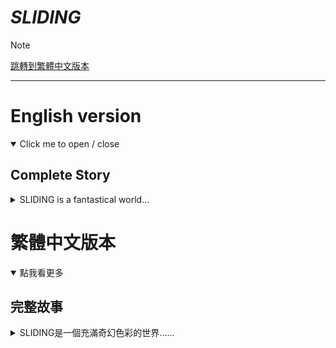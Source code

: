 # _SLIDING_
> [!NOTE]
> <a href="#繁體中文">跳轉到繁體中文版本</a>

* * * 

# English version
<details open>
<summary>Click me to open / close </summary>

## Complete Story
<details>
<summary>SLIDING is a fantastical world...</summary>
 
>  Jason was working out hard at the gym. His goal was to become super strong and have a body full of muscles. To achieve this, he made a detailed workout plan. However, because he had trained for too long the day before, he suddenly felt extremely tired today—his body was fatigued, and he even felt a bit dizzy. So, he decided to take a short rest.

> But unexpectedly, he transformed into a small, blue, cartoon character! That’s when he realized—was he trapped in a dream?

> Suddenly, a mischievous-looking little figure appeared and told him he had to complete a parkour level using the arrow keys to move. Only then could he wake up. Jason quickly understood that he had to finish the level fast, or people at the gym might think he had died.

> He passed the level and reached the end successfully. Just as he was relieved and thought he had barely survived the first challenge, he didn’t wake up as he had hoped. Instead, he felt his body becoming more and more tingly—then realized he had turned into a little dinosaur!

> “When will I finally get out of here?” he thought.

> Just then, that evil smile appeared once more. This time, the task was to defeat all the monsters before reaching the goal. He had to use the arrow keys and the space bar to attack. He completed the level again, and his mood lifted—he thought, “This time I’ll really be able to get out!”

> But then, a tattooed, fierce-looking man appeared and said, “I give you my full respect. You passed the two trials I prepared for you. But now, you must defeat me to wake up.”

> Jason was no longer surprised. After being tricked twice, he was curious what his new form would be. This time, he had turned into a knight. “If I’m a knight,” he thought, “then I’m meant to defeat the final boss!”

> When he defeated the boss, the screen suddenly lit up and played a video left by the boss himself—he knew he would be defeated eventually. The video showed the boss in agony.

After watching the video, Jason laughed uncontrollably. Not only had he beaten the final boss, but he could finally return to reality.

> Looking back at all the terrifying things he had experienced, Jason was still in disbelief. But at the same time, he actually enjoyed being a knight and defeating the demon lord. Now, back in the real world, he continued his workout plan once more.

</details>


# 繁體中文版本
<details  open>
<summary>點我看更多</summary>

## 完整故事
<details>
<summary>SLIDING是一個充滿奇幻色彩的世界......</summary>

> Jason正在健身房努力鍛鍊，他的目標是變得非常強壯，擁有一副充滿肌肉的身體。為了達成這個目標，他制定了一套詳細的健身計畫，然而，由於前一天鍛鍊得太久，他今天突然感到極度疲憊——全身無力，甚至有點頭暈，所以，他決定稍微休息一下。

> 但沒想到，他竟然變成了一個藍色的小卡通角色！這時他才驚覺——自己是不是被困在夢裡了？

> 突然，一個看起來頑皮又帶點邪惡的小傢伙出現，告訴他必須完成一個跑酷關卡，使用方向鍵來移動，才能從夢中醒來。Jason立刻意識到，他必須盡快完成這個關卡，不然健身房裡的人可能會以為他死了。

> 他成功通過了這個關卡，順利抵達終點。就在他鬆了一口氣，以為自己總算撐過了第一道挑戰時，他卻並沒有如願醒來。反而，他感覺自己的身體越來越刺癢——然後他發現自己竟然變成了一隻小恐龍！

> 「我到底什麼時候才能離開這裡啊？」他心想。

> 就在這時，那張邪惡的笑容又再次出現。這一次，他的任務是要在到達終點之前擊敗所有的怪物。他必須使用方向鍵和空白鍵來進行攻擊。他再次順利通關，心情也頓時開朗起來——他想：「這次我真的可以出去了吧！」

> 沒想到，一個全身刺青、面容兇狠的男人出現了，對他說：「我給你滿滿的尊重，畢竟你通過了我為你設下的兩道考驗。但現在，你必須擊敗我，才能真正從夢中醒來。」

> 這次傑森已經不再驚訝。被騙了兩次之後，他反而開始好奇，這次自己會變成什麼模樣。結果，他變成了一位騎士。「既然我成了騎士，」他心想，「那我就該打敗魔王！」

> 當他成功打敗魔王時，螢幕突然亮起，播出了一段魔王留下的影片——因為魔王知道自己終究會被打敗。影片中展示了魔王痛苦的神情。

> 看完整段影片後，傑森忍不住大笑。他不僅打敗了最終魔王，也終於可以回到現實世界了。

> 回想起一路上經歷的種種驚險與恐怖，傑森依然感到不可思議。但同時，他其實也挺享受當騎士、挑戰魔王的過程。而現在，回到現實的他，又重新開始了自己的健身計畫。
</details>
